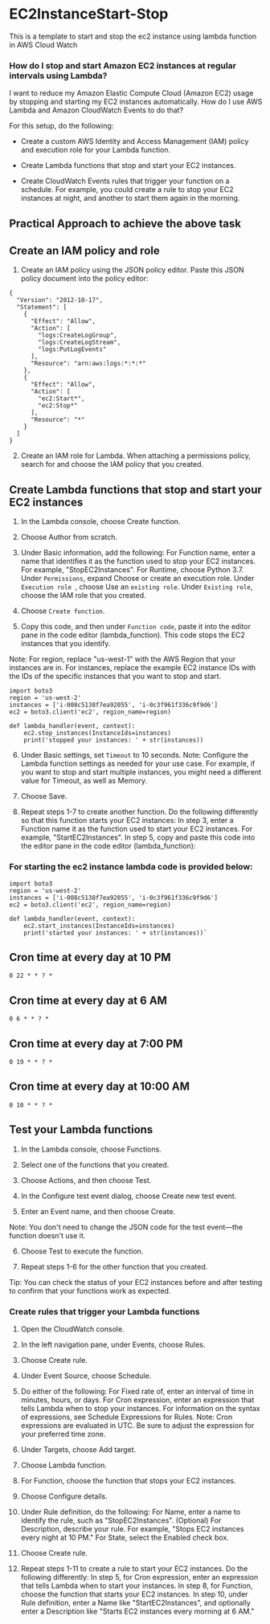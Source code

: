 # EC2InstanceStart-Stop
This is a template to start and stop the ec2 instance using lambda function in AWS Cloud Watch
### How do I stop and start Amazon EC2 instances at regular intervals using Lambda?

I want to reduce my Amazon Elastic Compute Cloud (Amazon EC2) usage by stopping and starting my EC2 instances automatically. How do I use AWS Lambda and Amazon CloudWatch Events to do that?

For this setup, do the following:

*    Create a custom AWS Identity and Access Management (IAM) policy and execution role for your Lambda function.

*   Create Lambda functions that stop and start your EC2 instances.

*   Create CloudWatch Events rules that trigger your function on a schedule. For example, you could create a   rule to stop your EC2 instances at night, and another to start them again in the morning.

## Practical Approach to achieve the above task

## Create an IAM policy and role

1.    Create an IAM policy using the JSON policy editor. Paste this JSON policy document into the policy editor:

```
{
  "Version": "2012-10-17",
  "Statement": [
    {
      "Effect": "Allow",
      "Action": [
        "logs:CreateLogGroup",
        "logs:CreateLogStream",
        "logs:PutLogEvents"
      ],
      "Resource": "arn:aws:logs:*:*:*"
    },
    {
      "Effect": "Allow",
      "Action": [
        "ec2:Start*",
        "ec2:Stop*"
      ],
      "Resource": "*"
    }
  ]
}
```

2.    Create an IAM role for Lambda. When attaching a permissions policy, search for and choose the IAM policy that you created.

## Create Lambda functions that stop and start your EC2 instances

1.    In the Lambda console, choose Create function.
2.    Choose Author from scratch.
3.    Under Basic information, add the following:
For Function name, enter a name that identifies it as the function used to stop your EC2 instances. For example, "StopEC2Instances".
For Runtime, choose Python 3.7.
Under ``` Permissions ```, expand Choose or create an execution role.
Under ```Execution role ```, choose Use an ``` existing role ```.
Under ``` Existing role ```, choose the IAM role that you created.

4.    Choose ``` Create function ```.

5.    Copy this code, and then under ``` Function code ```, paste it into the editor pane in the code editor (lambda_function). This code stops the EC2 instances that you identify.

Note: For region, replace "us-west-1" with the AWS Region that your instances are in. For instances, replace the example EC2 instance IDs with the IDs of the specific instances that you want to stop and start.

```
import boto3
region = 'us-west-2'
instances = ['i-008c5138f7ea92055', 'i-0c3f961f336c9f9d6']
ec2 = boto3.client('ec2', region_name=region)

def lambda_handler(event, context):
    ec2.stop_instances(InstanceIds=instances)
    print('stopped your instances: ' + str(instances))

```
6.    Under Basic settings, set ``` Timeout ``` to 10 seconds.
Note: Configure the Lambda function settings as needed for your use case. For example, if you want to stop and start multiple instances, you might need a different value for Timeout, as well as Memory.

7.    Choose Save.

8.    Repeat steps 1-7 to create another function. Do the following differently so that this function starts your EC2 instances:
In step 3, enter a Function name it as the function used to start your EC2 instances. For example, "StartEC2Instances".
In step 5, copy and paste this code into the editor pane in the code editor (lambda_function):

### For starting the ec2 instance lambda code is provided below:

```
import boto3
region = 'us-west-2'
instances = ['i-008c5138f7ea92055', 'i-0c3f961f336c9f9d6']
ec2 = boto3.client('ec2', region_name=region)

def lambda_handler(event, context):
    ec2.start_instances(InstanceIds=instances)
    print('started your instances: ' + str(instances))`

```
## Cron time at every day at 10 PM
``` 0 22 * * ? * ```
## Cron time at every day at 6 AM
```0 6 * * ? * ```
## Cron time at every day at 7:00 PM
``` 0 19 * * ? *   ```
## Cron time at every day at 10:00 AM
``` 0 10 * * ? * ```

## Test your Lambda functions

1.    In the Lambda console, choose Functions.

2.    Select one of the functions that you created.

3.    Choose Actions, and then choose Test.

4.    In the Configure test event dialog, choose Create new test event.

5.    Enter an Event name, and then choose Create.

Note: You don't need to change the JSON code for the test event—the function doesn't use it.

6.    Choose Test to execute the function.

7.    Repeat steps 1-6 for the other function that you created.

Tip: You can check the status of your EC2 instances before and after testing to confirm that your functions work as expected.

### Create rules that trigger your Lambda functions

1.    Open the CloudWatch console.

2.    In the left navigation pane, under Events, choose Rules.

3.    Choose Create rule.

4.    Under Event Source, choose Schedule.

5.    Do either of the following:
For Fixed rate of, enter an interval of time in minutes, hours, or days.
For Cron expression, enter an expression that tells Lambda when to stop your instances. For information on the syntax of expressions, see Schedule Expressions for Rules.
Note: Cron expressions are evaluated in UTC. Be sure to adjust the expression for your preferred time zone.

6.    Under Targets, choose Add target.

7.    Choose Lambda function.

8.    For Function, choose the function that stops your EC2 instances.

9.    Choose Configure details.

10.    Under Rule definition, do the following:
For Name, enter a name to identify the rule, such as "StopEC2Instances".
(Optional) For Description, describe your rule. For example, "Stops EC2 instances every night at 10 PM."
For State, select the Enabled check box.

11.    Choose Create rule.

12.    Repeat steps 1-11 to create a rule to start your EC2 instances. Do the following differently:
In step 5, for Cron expression, enter an expression that tells Lambda when to start your instances.
In step 8, for Function, choose the function that starts your EC2 instances.
In step 10, under Rule definition, enter a Name like "StartEC2Instances", and optionally enter a Description like "Starts EC2 instances every morning at 6 AM."










